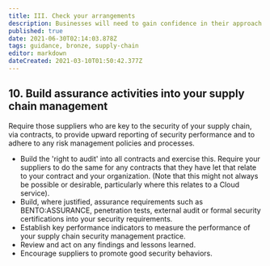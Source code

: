 ```yaml
---
title: III. Check your arrangements
description: Businesses will need to gain confidence in their approach to establishing control over their supply chain.
published: true
date: 2021-06-30T02:14:03.878Z
tags: guidance, bronze, supply-chain
editor: markdown
dateCreated: 2021-03-10T01:50:42.377Z
---
```


## 10\. Build assurance activities into your supply chain management

Require those suppliers who are key to the security of your supply chain, via contracts, to provide upward reporting of security performance and to adhere to any risk management policies and processes.

-   Build the 'right to audit' into all contracts and exercise this. Require your suppliers to do the same for any contracts that they have let that relate to your contract and your organization. (Note that this might not always be possible or desirable, particularly where this relates to a Cloud service).
-   Build, where justified, assurance requirements such as BENTO:ASSURANCE, penetration tests, external audit or formal security certifications into your security requirements.
-   Establish key performance indicators to measure the performance of your supply chain security management practice.
-   Review and act on any findings and lessons learned.
-   Encourage suppliers to promote good security behaviors.